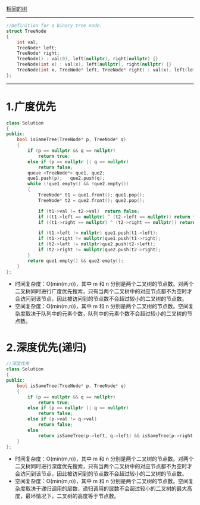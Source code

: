 [相同的树](https://leetcode-cn.com/problems/same-tree/)

***

```cpp
//Definition for a binary tree node.
struct TreeNode
{
	int val;
	TreeNode* left;
	TreeNode* right;
	TreeNode() : val(0), left(nullptr), right(nullptr) {}
	TreeNode(int x) : val(x), left(nullptr), right(nullptr) {}
	TreeNode(int x, TreeNode* left, TreeNode* right) : val(x), left(left), right(right) {}
};
```

***

# 1.广度优先

```cpp
class Solution
{
public:
	bool isSameTree(TreeNode* p, TreeNode* q)
	{
		if (p == nullptr && q == nullptr)
			return true;
		else if (p == nullptr || q == nullptr)
			return false;
		queue <TreeNode*> que1, que2;
		que1.push(p);	que2.push(q);
		while (!que1.empty() && !que2.empty())
		{
			TreeNode* t1 = que1.front(); que1.pop();
			TreeNode* t2 = que2.front(); que2.pop();

			if (t1->val != t2->val)  return false;
			if ((t1->left == nullptr) ^ (t2->left == nullptr)) return false;
			if ((t1->right == nullptr) ^ (t2->right == nullptr)) return false;

			if (t1->left != nullptr) que1.push(t1->left);
			if (t1->right != nullptr)que1.push(t1->right);
			if (t2->left != nullptr)que2.push(t2->left);
			if (t2->right != nullptr)que2.push(t2->right);
		}
		return que1.empty() && que2.empty();
	}
};
```

- 时间复杂度：O(min(m,n))，其中 m 和 n 分别是两个二叉树的节点数。对两个二叉树同时进行广度优先搜索，只有当两个二叉树中的对应节点都不为空时才会访问到该节点，因此被访问到的节点数不会超过较小的二叉树的节点数。
- 空间复杂度：O(min(m,n))，其中 m 和 n 分别是两个二叉树的节点数。空间复杂度取决于队列中的元素个数，队列中的元素个数不会超过较小的二叉树的节点数。

# 2.深度优先(递归)

```cpp
//深度优先
class Solution
{
public:
	bool isSameTree(TreeNode* p, TreeNode* q)
	{
		if (p == nullptr && q == nullptr)
			return true;
		else if (p == nullptr || q == nullptr)
			return false;
		else if (p->val != q->val)
			return false;
		else
			return isSameTree(p->left, q->left) && isSameTree(p->right, q->right);
	}
};
```
- 时间复杂度：O(min(m,n))，其中 m 和 n 分别是两个二叉树的节点数。对两个二叉树同时进行深度优先搜索，只有当两个二叉树中的对应节点都不为空时才会访问到该节点，因此被访问到的节点数不会超过较小的二叉树的节点数。
- 空间复杂度：O(min(m,n))，其中 m 和 n 分别是两个二叉树的节点数。空间复杂度取决于递归调用的层数，递归调用的层数不会超过较小的二叉树的最大高度，最坏情况下，二叉树的高度等于节点数。
